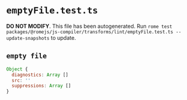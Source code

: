 # `emptyFile.test.ts`

**DO NOT MODIFY**. This file has been autogenerated. Run `rome test packages/@romejs/js-compiler/transforms/lint/emptyFile.test.ts --update-snapshots` to update.

## `empty file`

```javascript
Object {
  diagnostics: Array []
  src: ''
  suppressions: Array []
}
```
